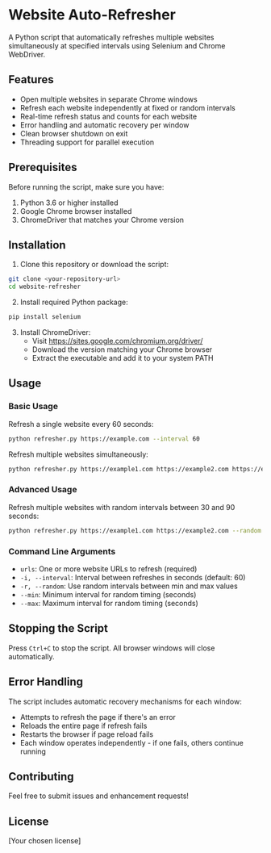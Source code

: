 # Website Auto-Refresher

A Python script that automatically refreshes multiple websites simultaneously at specified intervals using Selenium and Chrome WebDriver.

## Features

- Open multiple websites in separate Chrome windows
- Refresh each website independently at fixed or random intervals
- Real-time refresh status and counts for each website
- Error handling and automatic recovery per window
- Clean browser shutdown on exit
- Threading support for parallel execution

## Prerequisites

Before running the script, make sure you have:

1. Python 3.6 or higher installed
2. Google Chrome browser installed
3. ChromeDriver that matches your Chrome version

## Installation

1. Clone this repository or download the script:
```bash
git clone <your-repository-url>
cd website-refresher
```

2. Install required Python package:
```bash
pip install selenium
```

3. Install ChromeDriver:
   - Visit https://sites.google.com/chromium.org/driver/
   - Download the version matching your Chrome browser
   - Extract the executable and add it to your system PATH

## Usage

### Basic Usage

Refresh a single website every 60 seconds:
```bash
python refresher.py https://example.com --interval 60
```

Refresh multiple websites simultaneously:
```bash
python refresher.py https://example1.com https://example2.com https://example3.com --interval 60
```

### Advanced Usage

Refresh multiple websites with random intervals between 30 and 90 seconds:
```bash
python refresher.py https://example1.com https://example2.com --random --min 30 --max 90
```

### Command Line Arguments

- `urls`: One or more website URLs to refresh (required)
- `-i, --interval`: Interval between refreshes in seconds (default: 60)
- `-r, --random`: Use random intervals between min and max values
- `--min`: Minimum interval for random timing (seconds)
- `--max`: Maximum interval for random timing (seconds)

## Stopping the Script

Press `Ctrl+C` to stop the script. All browser windows will close automatically.

## Error Handling

The script includes automatic recovery mechanisms for each window:
- Attempts to refresh the page if there's an error
- Reloads the entire page if refresh fails
- Restarts the browser if page reload fails
- Each window operates independently - if one fails, others continue running

## Contributing

Feel free to submit issues and enhancement requests!

## License

[Your chosen license]
